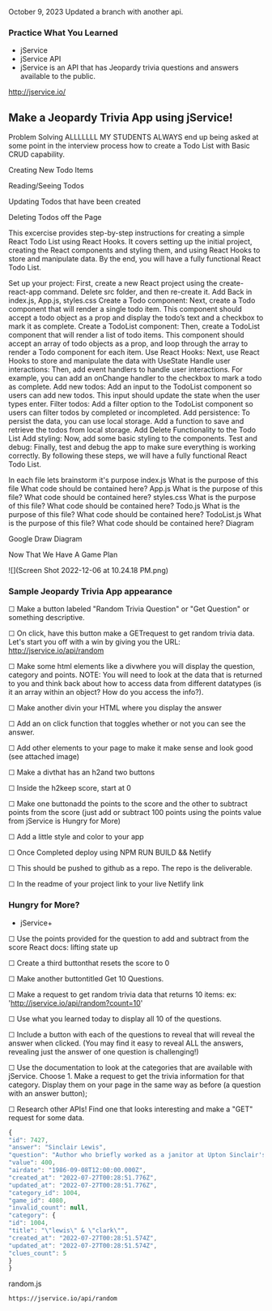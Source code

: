 October 9, 2023 
Updated a branch with another api.

### Practice What You Learned

* jService
* jService API
* jService is an API that has Jeopardy trivia questions and answers available to the public.

http://jservice.io/

## Make a Jeopardy Trivia App using jService!

Problem Solving
ALLLLLLL MY STUDENTS ALWAYS end up being asked at some point in the interview process how to create a Todo List with Basic CRUD capability.

Creating New Todo Items

Reading/Seeing Todos

Updating Todos that have been created

Deleting Todos off the Page

This excercise provides step-by-step instructions for creating a simple React Todo List using React Hooks. It covers setting up the initial project, creating the React components and styling them, and using React Hooks to store and manipulate data. By the end, you will have a fully functional React Todo List.

Set up your project: First, create a new React project using the create-react-app command. Delete src folder, and then re-create it. Add Back in index.js, App.js, styles.css
Create a Todo component: Next, create a Todo component that will render a single todo item. This component should accept a todo object as a prop and display the todo’s text and a checkbox to mark it as complete.
Create a TodoList component: Then, create a TodoList component that will render a list of todo items. This component should accept an array of todo objects as a prop, and loop through the array to render a Todo component for each item.
Use React Hooks: Next, use React Hooks to store and manipulate the data with UseState
Handle user interactions: Then, add event handlers to handle user interactions. For example, you can add an onChange handler to the checkbox to mark a todo as complete.
Add new todos: Add an input to the TodoList component so users can add new todos. This input should update the state when the user types enter.
Filter todos: Add a filter option to the TodoList component so users can filter todos by completed or incompleted.
Add persistence: To persist the data, you can use local storage. Add a function to save and retrieve the todos from local storage.
Add Delete Functionality to the Todo List
Add styling: Now, add some basic styling to the components.
Test and debug: Finally, test and debug the app to make sure everything is working correctly.
By following these steps, we will have a fully functional React Todo List.

In each file lets brainstorm it's purpose
index.js
What is the purpose of this file
What code should be contained here?
App.js
What is the purpose of this file?
What code should be contained here?
styles.css
What is the purpose of this file?
What code should be contained here?
Todo.js
What is the purpose of this file?
What code should be contained here?
TodoList.js
What is the purpose of this file?
What code should be contained here?
Diagram

Google Draw Diagram

Now That We Have A Game Plan

![](Screen Shot 2022-12-06 at 10.24.18 PM.png)


### Sample Jeopardy Trivia App appearance

&#9744; Make a button labeled "Random Trivia Question" or "Get Question" or something descriptive.

&#9744; On click, have this button make a GETrequest to get random trivia data. Let's start you off with a win by giving you the URL: http://jservice.io/api/random

&#9744; Make some html elements like a divwhere you will display the question, category and points. NOTE: You will need to look at the data that is returned to you and think back about how to access data from different datatypes (is it an array within an object? How do you access the info?).

&#9744; Make another divin your HTML where you display the answer

&#9744; Add an on click function that toggles whether or not you can see the answer.

&#9744; Add other elements to your page to make it make sense and look good (see attached image)

&#9744; Make a divthat has an h2and two buttons

&#9744; Inside the h2keep score, start at 0

&#9744; Make one buttonadd the points to the score and the other to subtract points from the score (just add or subtract 100 points using the points value from jService is Hungry for More)

&#9744; Add a little style and color to your app


&#9744; Once Completed deploy using NPM RUN BUILD && Netlify

&#9744; This should be pushed to github as a repo. The repo is the deliverable.
 
&#9744; In the readme of your project link to your live Netlify link

### Hungry for More?

* jService+

&#9744; Use the points provided for the question to add and subtract from the score React docs: lifting state up

&#9744; Create a third buttonthat resets the score to 0

&#9744; Make another buttontitled Get 10 Questions.

&#9744; Make a request to get random trivia data that returns 10 items: ex: 'http://jservice.io/api/random?count=10'

&#9744; Use what you learned today to display all 10 of the questions.

&#9744; Include a button with each of the questions to reveal that will reveal the answer when clicked. (You may find it easy to reveal ALL the answers, revealing just the answer of one question is challenging!)

&#9744; Use the documentation to look at the categories that are available with jService. Choose 1. Make a request to get the trivia information for that category. Display them on your page in the same way as before (a question with an answer button);

&#9744; Research other APIs! Find one that looks interesting and make a "GET" request for some data.



```jsx
{
"id": 7427,
"answer": "Sinclair Lewis",
"question": "Author who briefly worked as a janitor at Upton Sinclair's commune",
"value": 400,
"airdate": "1986-09-08T12:00:00.000Z",
"created_at": "2022-07-27T00:28:51.776Z",
"updated_at": "2022-07-27T00:28:51.776Z",
"category_id": 1004,
"game_id": 4080,
"invalid_count": null,
"category": {
"id": 1004,
"title": "\"lewis\" & \"clark\"",
"created_at": "2022-07-27T00:28:51.574Z",
"updated_at": "2022-07-27T00:28:51.574Z",
"clues_count": 5
}
}
```

random.js

```
https://jservice.io/api/random
```